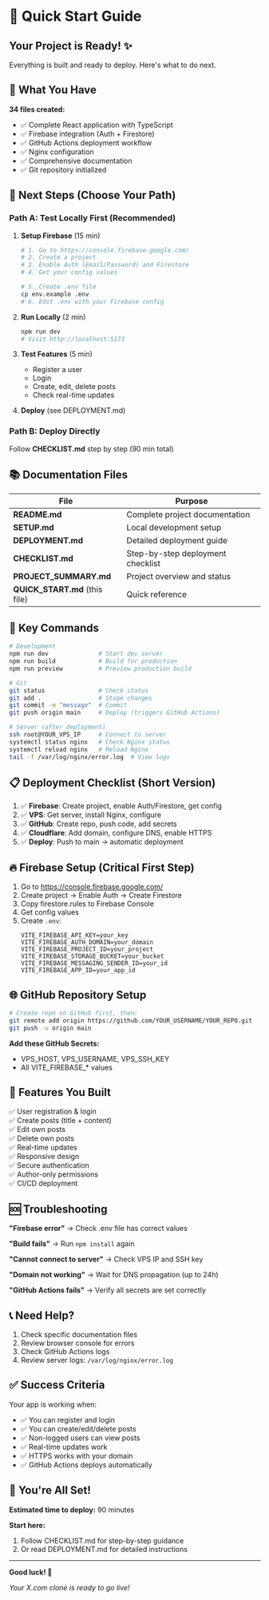 # 🚀 Quick Start Guide

## Your Project is Ready! ✨

Everything is built and ready to deploy. Here's what to do next.

## 📂 What You Have

**34 files created:**
- ✅ Complete React application with TypeScript
- ✅ Firebase integration (Auth + Firestore)
- ✅ GitHub Actions deployment workflow
- ✅ Nginx configuration
- ✅ Comprehensive documentation
- ✅ Git repository initialized

## 🎯 Next Steps (Choose Your Path)

### Path A: Test Locally First (Recommended)

1. **Setup Firebase** (15 min)
   ```bash
   # 1. Go to https://console.firebase.google.com/
   # 2. Create a project
   # 3. Enable Auth (Email/Password) and Firestore
   # 4. Get your config values
   
   # 5. Create .env file
   cp env.example .env
   # 6. Edit .env with your Firebase config
   ```

2. **Run Locally** (2 min)
   ```bash
   npm run dev
   # Visit http://localhost:5173
   ```

3. **Test Features** (5 min)
   - Register a user
   - Login
   - Create, edit, delete posts
   - Check real-time updates

4. **Deploy** (see DEPLOYMENT.md)

### Path B: Deploy Directly

Follow **CHECKLIST.md** step by step (90 min total)

## 📚 Documentation Files

| File | Purpose |
|------|---------|
| **README.md** | Complete project documentation |
| **SETUP.md** | Local development setup |
| **DEPLOYMENT.md** | Detailed deployment guide |
| **CHECKLIST.md** | Step-by-step deployment checklist |
| **PROJECT_SUMMARY.md** | Project overview and status |
| **QUICK_START.md** (this file) | Quick reference |

## 🔑 Key Commands

```bash
# Development
npm run dev              # Start dev server
npm run build            # Build for production
npm run preview          # Preview production build

# Git
git status               # Check status
git add .                # Stage changes
git commit -m "message"  # Commit
git push origin main     # Deploy (triggers GitHub Actions)

# Server (after deployment)
ssh root@YOUR_VPS_IP     # Connect to server
systemctl status nginx   # Check Nginx status
systemctl reload nginx   # Reload Nginx
tail -f /var/log/nginx/error.log  # View logs
```

## 📋 Deployment Checklist (Short Version)

1. ✅ **Firebase**: Create project, enable Auth/Firestore, get config
2. ✅ **VPS**: Get server, install Nginx, configure
3. ✅ **GitHub**: Create repo, push code, add secrets
4. ✅ **Cloudflare**: Add domain, configure DNS, enable HTTPS
5. ✅ **Deploy**: Push to main → automatic deployment

## 🔥 Firebase Setup (Critical First Step)

1. Go to https://console.firebase.google.com/
2. Create project → Enable Auth → Create Firestore
3. Copy firestore.rules to Firebase Console
4. Get config values
5. Create `.env`:
   ```env
   VITE_FIREBASE_API_KEY=your_key
   VITE_FIREBASE_AUTH_DOMAIN=your_domain
   VITE_FIREBASE_PROJECT_ID=your_project
   VITE_FIREBASE_STORAGE_BUCKET=your_bucket
   VITE_FIREBASE_MESSAGING_SENDER_ID=your_id
   VITE_FIREBASE_APP_ID=your_app_id
   ```

## 🌐 GitHub Repository Setup

```bash
# Create repo on GitHub first, then:
git remote add origin https://github.com/YOUR_USERNAME/YOUR_REPO.git
git push -u origin main
```

**Add these GitHub Secrets:**
- VPS_HOST, VPS_USERNAME, VPS_SSH_KEY
- All VITE_FIREBASE_* values

## 🎨 Features You Built

✅ User registration & login  
✅ Create posts (title + content)  
✅ Edit own posts  
✅ Delete own posts  
✅ Real-time updates  
✅ Responsive design  
✅ Secure authentication  
✅ Author-only permissions  
✅ CI/CD deployment  

## 🆘 Troubleshooting

**"Firebase error"**
→ Check .env file has correct values

**"Build fails"**
→ Run `npm install` again

**"Cannot connect to server"**
→ Check VPS IP and SSH key

**"Domain not working"**
→ Wait for DNS propagation (up to 24h)

**"GitHub Actions fails"**
→ Verify all secrets are set correctly

## 📞 Need Help?

1. Check specific documentation files
2. Review browser console for errors
3. Check GitHub Actions logs
4. Review server logs: `/var/log/nginx/error.log`

## ✅ Success Criteria

Your app is working when:
- ✅ You can register and login
- ✅ You can create/edit/delete posts
- ✅ Non-logged users can view posts
- ✅ Real-time updates work
- ✅ HTTPS works with your domain
- ✅ GitHub Actions deploys automatically

## 🎉 You're All Set!

**Estimated time to deploy:** 90 minutes

**Start here:**
1. Follow CHECKLIST.md for step-by-step guidance
2. Or read DEPLOYMENT.md for detailed instructions

---

**Good luck! 🚀**

*Your X.com clone is ready to go live!*

